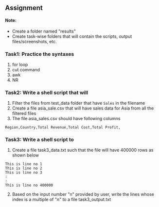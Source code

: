 ## Assignment

#### Note:
- Create a folder named "results"
- Create task-wise folders that will contain the scripts, output files/screenshots, etc.

### Task1: Practice the syntaxes
1. for loop
2. cut command
3. awk 
4. NR


### Task2: Write a shell script that will
1. Filter the files from test_data folder that have `Sales` in the filename
2. Create a file asia_sale.csv that will have sales data for Asia from all the filtered files
3. The file asia_sales.csv should have following columns
```
Region,Country,Total Revenue,Total Cost,Total Profit,
```


### Task3: Write a shell script to
1. Create a file task3_data.txt such that the file will have 400000 rows as shown below
```
This is line no 1
This is line no 2
This is line no 3
:
:
This is line no 400000
```
2. Based on the input number "n" provided by user, write the lines whose index is a multiple of "n" to a file task3_output.txt


